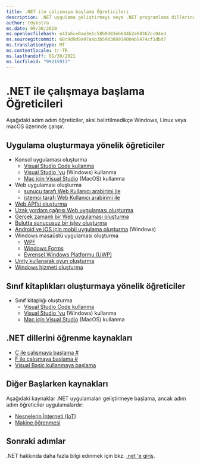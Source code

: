 ```yaml
---
title: .NET ile çalışmaya başlama Öğreticileri
description: .NET uygulama geliştirmeyi veya .NET programlama dillerinden birini öğrenmek için bir öğretici seçin.
author: tdykstra
ms.date: 09/30/2020
ms.openlocfilehash: e41a6ce0ae3e1c58b9d83eb644b2e68362cc04ed
ms.sourcegitcommit: 68c9d9d9a97aab3b59d388914004b5474cf1dbd7
ms.translationtype: MT
ms.contentlocale: tr-TR
ms.lasthandoff: 01/30/2021
ms.locfileid: "99215913"
---
```

# <a name="tutorials-for-getting-started-with-net"></a>.NET ile çalışmaya başlama Öğreticileri

Aşağıdaki adım adım öğreticiler, aksi belirtilmedikçe Windows, Linux veya macOS üzerinde çalışır.

## <a name="tutorials-for-creating-apps"></a>Uygulama oluşturmaya yönelik öğreticiler

* Konsol uygulaması oluşturma
  * [Visual Studio Code kullanma](../core/tutorials/with-visual-studio-code.md)
  * [Visual Studio 'yu](../core/tutorials/with-visual-studio.md) (Windows) kullanma
  * [Mac için Visual Studio](../core/tutorials/with-visual-studio-mac.md) (MacOS) kullanma
* Web uygulaması oluşturma
  * [sunucu tarafı Web Kullanıcı arabirimi ile](/aspnet/core/tutorials/razor-pages/razor-pages-start)
  * [istemci tarafı Web Kullanıcı arabirimi ile](https://dotnet.microsoft.com/learn/aspnet/blazor-tutorial/intro)
* [Web API’si oluşturma](/aspnet/core/tutorials/first-web-api)
* [Uzak yordam çağrısı Web uygulaması oluşturma](/aspnet/core/tutorials/grpc/grpc-start)
* [Gerçek zamanlı bir Web uygulaması oluşturma](/aspnet/core/tutorials/signalr)
* [Bulutta sunucusuz bir işlev oluşturma](/azure/azure-functions/functions-create-first-function-vs-code?pivots=programming-language-csharp)
* [Android ve iOS için mobil uygulama oluşturma](https://dotnet.microsoft.com/learn/xamarin/hello-world-tutorial/intro) (Windows)
* Windows masaüstü uygulaması oluşturma
  * [WPF](/visualstudio/get-started/csharp/tutorial-wpf)
  * [Windows Forms](/visualstudio/ide/create-csharp-winform-visual-studio)
  * [Evrensel Windows Platformu (UWP)](/visualstudio/get-started/csharp/tutorial-uwp)
* [Unity kullanarak oyun oluşturma](https://dotnet.microsoft.com/learn/games/unity-tutorial/intro)
* [Windows hizmeti oluşturma](/aspnet/core/host-and-deploy/windows-service)

## <a name="tutorials-for-creating-class-libraries"></a>Sınıf kitaplıkları oluşturmaya yönelik öğreticiler

* Sınıf kitaplığı oluşturma
  * [Visual Studio Code kullanma](../core/tutorials/library-with-visual-studio-code.md)
  * [Visual Studio 'yu](../core/tutorials/library-with-visual-studio.md) (Windows) kullanma
  * [Mac için Visual Studio](../core/tutorials/library-with-visual-studio-mac.md) (MacOS) kullanma

## <a name="resources-for-learning-net-languages"></a>.NET dillerini öğrenme kaynakları

* [C ile çalışmaya başlama #](../csharp/tour-of-csharp/index.md)
* [F ile çalışmaya başlama #](../fsharp/get-started/index.md)
* [Visual Basic kullanmaya başlama](../visual-basic/getting-started/index.md)

## <a name="other-get-started-resources"></a>Diğer Başlarken kaynakları

Aşağıdaki kaynaklar .NET uygulamaları geliştirmeye başlama, ancak adım adım öğreticiler uygulamalardır:

* [Nesnelerin İnterneti (IoT)](https://dotnet.microsoft.com/apps/iot)
* [Makine öğrenmesi](../machine-learning/index.yml)

## <a name="next-steps"></a>Sonraki adımlar

.NET hakkında daha fazla bilgi edinmek için bkz. [.net 'e giriş](../core/introduction.md).
